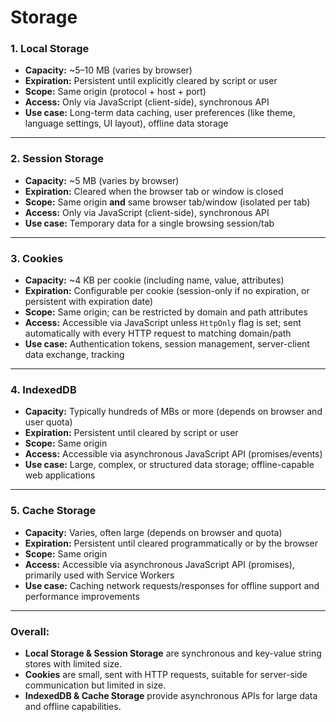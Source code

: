 # Storage

### 1. Local Storage

- **Capacity:** \~5–10 MB (varies by browser)
- **Expiration:** Persistent until explicitly cleared by script or user
- **Scope:** Same origin (protocol + host + port)
- **Access:** Only via JavaScript (client-side), synchronous API
- **Use case:** Long-term data caching, user preferences (like theme, language settings, UI layout), offline data storage

---

### 2. Session Storage

- **Capacity:** \~5 MB (varies by browser)
- **Expiration:** Cleared when the browser tab or window is closed
- **Scope:** Same origin **and** same browser tab/window (isolated per tab)
- **Access:** Only via JavaScript (client-side), synchronous API
- **Use case:** Temporary data for a single browsing session/tab

---

### 3. Cookies

- **Capacity:** \~4 KB per cookie (including name, value, attributes)
- **Expiration:** Configurable per cookie (session-only if no expiration, or persistent with expiration date)
- **Scope:** Same origin; can be restricted by domain and path attributes
- **Access:** Accessible via JavaScript unless `HttpOnly` flag is set; sent automatically with every HTTP request to matching domain/path
- **Use case:** Authentication tokens, session management, server-client data exchange, tracking

---

### 4. IndexedDB

- **Capacity:** Typically hundreds of MBs or more (depends on browser and user quota)
- **Expiration:** Persistent until cleared by script or user
- **Scope:** Same origin
- **Access:** Accessible via asynchronous JavaScript API (promises/events)
- **Use case:** Large, complex, or structured data storage; offline-capable web applications

---

### 5. Cache Storage

- **Capacity:** Varies, often large (depends on browser and quota)
- **Expiration:** Persistent until cleared programmatically or by the browser
- **Scope:** Same origin
- **Access:** Accessible via asynchronous JavaScript API (promises), primarily used with Service Workers
- **Use case:** Caching network requests/responses for offline support and performance improvements

---

### Overall:

- **Local Storage & Session Storage** are synchronous and key-value string stores with limited size.
- **Cookies** are small, sent with HTTP requests, suitable for server-side communication but limited in size.
- **IndexedDB & Cache Storage** provide asynchronous APIs for large data and offline capabilities.
